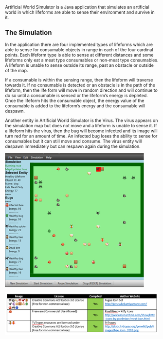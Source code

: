 Artificial World Simulator is a Java application that simulates an artificial world in which lifeforms are able to sense their environment and survive in it.

## The Simulation

In the application there are four implemented types of lifeforms which are able to sense for consumable objects in range in each of the four cardinal points. Each lifeform type is able to sense at different distances and some lifeforms only eat a meat type consumables or non-meat type consumables. A lifeform is unable to sense outside its range, past an obstacle or outside of the map.

If a consumable is within the sensing range, then the lifeform will traverse towards it. If no consumable is detected or an obstacle is in the path of the lifeform, then the life form will move in random direction and will continue to do so until a consumable is sensed or the lifeform’s energy is depleted. Once the lifeform hits the consumable object, the energy value of the consumable is added to the lifeform’s energy and the consumable will despawn.

Another entity in Artificial World Simulator is the Virus. The virus appears on the simulation map but does not move and a lifeform is unable to sense it. If a lifeform hits the virus, then the bug will become infected and its image will turn red for an amount of time. An infected bug loses the ability to sense for consumables but it can still move and consume.
The virus entity will despawn immediately but can respawn again during the simulation.


![Screenshot of the main window](main_window.png?raw=true "Screenshot of the main window")

![Image sources & licenses](sources.png?raw=true "Image sources & licenses")
